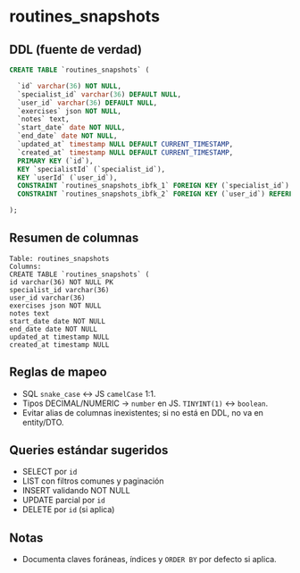 # routines_snapshots

## DDL (fuente de verdad)
```sql
CREATE TABLE `routines_snapshots` (

  `id` varchar(36) NOT NULL,
  `specialist_id` varchar(36) DEFAULT NULL,
  `user_id` varchar(36) DEFAULT NULL,
  `exercises` json NOT NULL,
  `notes` text,
  `start_date` date NOT NULL,
  `end_date` date NOT NULL,
  `updated_at` timestamp NULL DEFAULT CURRENT_TIMESTAMP,
  `created_at` timestamp NULL DEFAULT CURRENT_TIMESTAMP,
  PRIMARY KEY (`id`),
  KEY `specialistId` (`specialist_id`),
  KEY `userId` (`user_id`),
  CONSTRAINT `routines_snapshots_ibfk_1` FOREIGN KEY (`specialist_id`) REFERENCES `users` (`id`),
  CONSTRAINT `routines_snapshots_ibfk_2` FOREIGN KEY (`user_id`) REFERENCES `users` (`id`)

);
```

## Resumen de columnas
```
Table: routines_snapshots
Columns:
CREATE TABLE `routines_snapshots` (
id varchar(36) NOT NULL PK
specialist_id varchar(36)
user_id varchar(36)
exercises json NOT NULL
notes text
start_date date NOT NULL
end_date date NOT NULL
updated_at timestamp NULL
created_at timestamp NULL
```

## Reglas de mapeo
- SQL `snake_case` ↔ JS `camelCase` 1:1.
- Tipos DECIMAL/NUMERIC → `number` en JS. `TINYINT(1)` ↔ `boolean`.
- Evitar alias de columnas inexistentes; si no está en DDL, no va en entity/DTO.

## Queries estándar sugeridos
- SELECT por `id`
- LIST con filtros comunes y paginación
- INSERT validando NOT NULL
- UPDATE parcial por `id`
- DELETE por `id` (si aplica)

## Notas
- Documenta claves foráneas, índices y `ORDER BY` por defecto si aplica.
